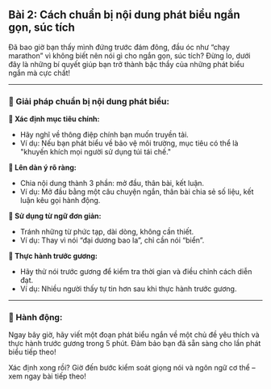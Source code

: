## Bài 2: Cách chuẩn bị nội dung phát biểu ngắn gọn, súc tích  

Đã bao giờ bạn thấy mình đứng trước đám đông, đầu óc như “chạy marathon” vì không biết nên nói gì cho ngắn gọn, súc tích? Đừng lo, dưới đây là những bí quyết giúp bạn trở thành bậc thầy của những phát biểu ngắn mà cực chất!  

---

### 📌 Giải pháp chuẩn bị nội dung phát biểu:  

**🔹 Xác định mục tiêu chính:**  
- Hãy nghĩ về thông điệp chính bạn muốn truyền tải.  
- Ví dụ: Nếu bạn phát biểu về bảo vệ môi trường, mục tiêu có thể là "khuyến khích mọi người sử dụng túi tái chế."

**🔹 Lên dàn ý rõ ràng:**  
- Chia nội dung thành 3 phần: mở đầu, thân bài, kết luận.  
- Ví dụ: Mở đầu bằng một câu chuyện ngắn, thân bài chia sẻ số liệu, kết luận kêu gọi hành động.

**🔹 Sử dụng từ ngữ đơn giản:**  
- Tránh những từ phức tạp, dài dòng, không cần thiết.  
- Ví dụ: Thay vì nói “đại dương bao la”, chỉ cần nói “biển”.

**🔹 Thực hành trước gương:**  
- Hãy thử nói trước gương để kiểm tra thời gian và điều chỉnh cách diễn đạt.  
- Ví dụ: Nhiều người thấy tự tin hơn sau khi thực hành trước gương.

---

### 🚀 Hành động:  

Ngay bây giờ, hãy viết một đoạn phát biểu ngắn về một chủ đề yêu thích và thực hành trước gương trong 5 phút. Đảm bảo bạn đã sẵn sàng cho lần phát biểu tiếp theo!

Xác định xong rồi? Giờ đến bước kiểm soát giọng nói và ngôn ngữ cơ thể – xem ngay bài tiếp theo!